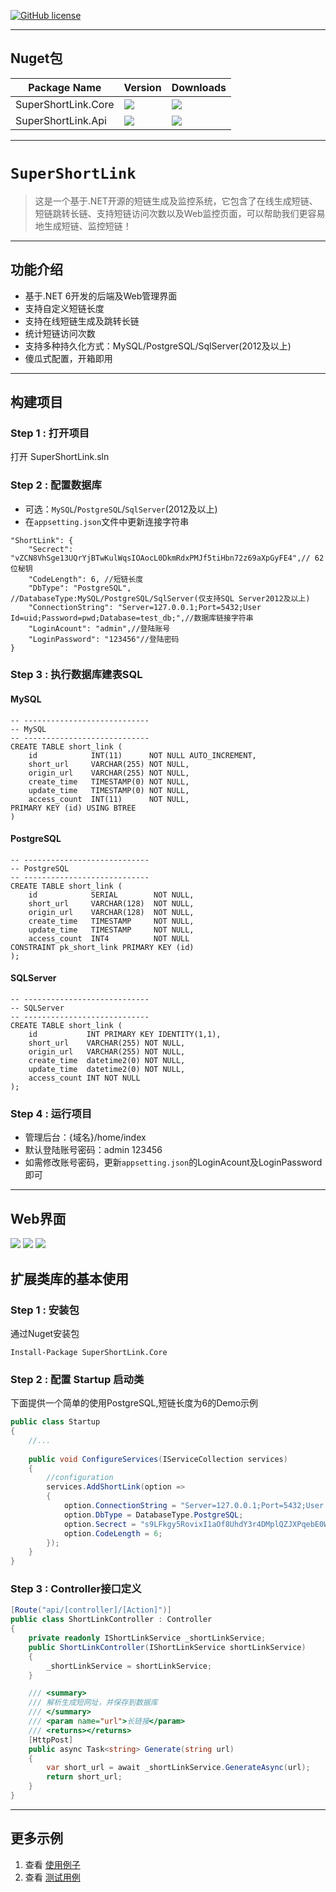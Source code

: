 
[![GitHub license](https://img.shields.io/github/license/dotnetcore/EasyCaching.svg)](https://github.com/dotnetcore/EasyCaching/blob/master/LICENSE)

----------

## Nuget包

| Package Name |  Version | Downloads
|--------------|  ------- | ----
| SuperShortLink.Core | ![](https://img.shields.io/badge/nuget-v1.2.0-blue) | ![](https://img.shields.io/badge/downloads-xM-brightgreen)|
| SuperShortLink.Api | ![](https://img.shields.io/badge/nuget-v1.2.0-blue) | ![](https://img.shields.io/badge/downloads-xM-brightgreen)|

---------

# `SuperShortLink`
> 这是一个基于.NET开源的短链生成及监控系统，它包含了在线生成短链、短链跳转长链、支持短链访问次数以及Web监控页面，可以帮助我们更容易地生成短链、监控短链！

-------

## 功能介绍
 - 基于.NET 6开发的后端及Web管理界面
 - 支持自定义短链长度
 - 支持在线短链生成及跳转长链
 - 统计短链访问次数
 - 支持多种持久化方式：MySQL/PostgreSQL/SqlServer(2012及以上)
 - 傻瓜式配置，开箱即用

------
## 构建项目

### Step 1 : 打开项目
打开 SuperShortLink.sln

### Step 2 : 配置数据库
- 可选：`MySQL`/`PostgreSQL`/`SqlServer`(2012及以上)
- 在`appsetting.json`文件中更新连接字符串
```
"ShortLink": {
    "Secrect": "vZCN8VhSge13UQrYjBTwKulWqsIOAocL0DkmRdxPMJf5tiHbn72z69aXpGyFE4",// 62位秘钥
    "CodeLength": 6, //短链长度
    "DbType": "PostgreSQL", //DatabaseType:MySQL/PostgreSQL/SqlServer(仅支持SQL Server2012及以上)
    "ConnectionString": "Server=127.0.0.1;Port=5432;User Id=uid;Password=pwd;Database=test_db;",//数据库链接字符串
    "LoginAcount": "admin",//登陆账号
    "LoginPassword": "123456"//登陆密码
}
```
### Step 3 : 执行数据库建表SQL

#### MySQL
```
-- ----------------------------
-- MySQL
-- ----------------------------
CREATE TABLE short_link (
    id            INT(11)      NOT NULL AUTO_INCREMENT,
    short_url     VARCHAR(255) NOT NULL,
    origin_url    VARCHAR(255) NOT NULL,
    create_time   TIMESTAMP(0) NOT NULL,
    update_time   TIMESTAMP(0) NOT NULL,
    access_count  INT(11)      NOT NULL,
PRIMARY KEY (id) USING BTREE 
)
```

#### PostgreSQL
```
-- ----------------------------
-- PostgreSQL
-- ----------------------------
CREATE TABLE short_link (
    id            SERIAL        NOT NULL,
    short_url     VARCHAR(128)  NOT NULL,
    origin_url    VARCHAR(128)  NOT NULL,
    create_time   TIMESTAMP     NOT NULL,
    update_time   TIMESTAMP     NOT NULL,
    access_count  INT4          NOT NULL
CONSTRAINT pk_short_link PRIMARY KEY (id) 
);

```
#### SQLServer

```
-- ----------------------------
-- SQLServer
-- ----------------------------
CREATE TABLE short_link (
    id           INT PRIMARY KEY IDENTITY(1,1),
    short_url    VARCHAR(255) NOT NULL,
    origin_url   VARCHAR(255) NOT NULL,
    create_time  datetime2(0) NOT NULL,
    update_time  datetime2(0) NOT NULL,
    access_count INT NOT NULL 
);
```

### Step 4 : 运行项目
- 管理后台：{域名}/home/index
- 默认登陆账号密码：admin 123456
- 如需修改账号密码，更新`appsetting.json`的LoginAcount及LoginPassword即可

------------

## Web界面
![](media/web-login.png?raw=true)
![](media/web-list.png?raw=true)
![](media/web-generate.png?raw=true)


## 扩展类库的基本使用

### Step 1 : 安装包

通过Nuget安装包
```
Install-Package SuperShortLink.Core
```

### Step 2 : 配置 Startup 启动类

下面提供一个简单的使用PostgreSQL,短链长度为6的Demo示例
```csharp
public class Startup
{
    //...
    
    public void ConfigureServices(IServiceCollection services)
    {
        //configuration
        services.AddShortLink(option =>
        {
            option.ConnectionString = "Server=127.0.0.1;Port=5432;User Id=uid;Password=pwd;Database=db;";
            option.DbType = DatabaseType.PostgreSQL;
            option.Secrect = "s9LFkgy5RovixI1aOf8UhdY3r4DMplQZJXPqebE0WSjBn7wVzmN2Gc6THCAKut";
            option.CodeLength = 6;
        });
    }    
}
```

###  Step 3 : Controller接口定义 

```csharp
[Route("api/[controller]/[Action]")]
public class ShortLinkController : Controller
{
    private readonly IShortLinkService _shortLinkService;
    public ShortLinkController(IShortLinkService shortLinkService)
    {
        _shortLinkService = shortLinkService;
    }

    /// <summary>
    /// 解析生成短网址，并保存到数据库
    /// </summary>
    /// <param name="url">长链接</param>
    /// <returns></returns>
    [HttpPost]
    public async Task<string> Generate(string url)
    {
        var short_url = await _shortLinkService.GenerateAsync(url);
        return short_url;
    }
}
```

---------
## 更多示例

1. 查看 [使用例子](https://github.com/Bryan-Cyf/SuperShortLink/tree/master/src/SuperShortLink)
2. 查看 [测试用例](https://github.com/Bryan-Cyf/SuperShortLink/tree/master/test/SuperShortLink.UnitTests)

